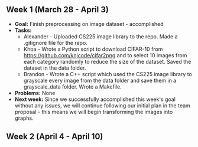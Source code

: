 ## Week 1 (March 28 - April 3)

* **Goal:** Finish preprocessing on image dataset - accomplished
* **Tasks:**
  * Alexander - Uploaded CS225 image library to the repo. Made a .gitignore file for the repo.
  * Khoa - Wrote a Python script to download CIFAR-10 from https://github.com/knjcode/cifar2png and to select 10 images from each category randomly to reduce the size of the dataset. Saved the dataset in the data folder.
  * Brandon - Wrote a C++ script which used the CS225 image library to grayscale every image from the data folder and save them in a grayscale_data folder. Wrote a Makefile.
* **Problems:** None
* **Next week:** Since we successfully accomplished this week's goal without any issues, we will continue following our initial plan in the team proposal - this means we will begin transforming the images into graphs.

## Week 2 (April 4 - April 10)
